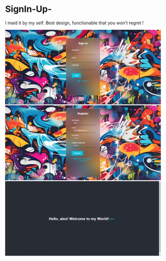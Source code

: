 # SignIn-Up-
I maid it by my self. Best design, functionable that you won't regret !

![image alt](https://github.com/kpanderson21/SignIn-Up-/blob/39d1ec057be5d5bd7908d386e94e6f87e4c4694a/SignIn.PNG)
![image alt](https://github.com/kpanderson21/SignIn-Up-/blob/39d1ec057be5d5bd7908d386e94e6f87e4c4694a/signUp.PNG)
![image alt](https://github.com/kpanderson21/SignIn-Up-/blob/39d1ec057be5d5bd7908d386e94e6f87e4c4694a/dashboard.PNG)
